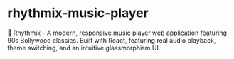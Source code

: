 # rhythmix-music-player
🎵 Rhythmix - A modern, responsive music player web application featuring 90s Bollywood classics. Built with React, featuring real audio playback, theme switching, and an intuitive glassmorphism UI.
